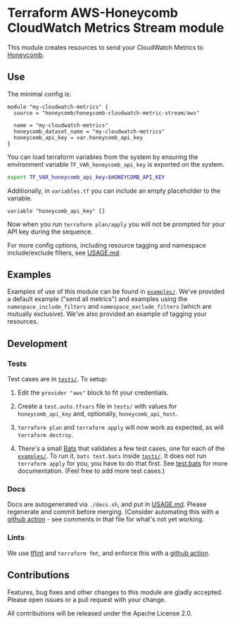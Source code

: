 Terraform AWS-Honeycomb CloudWatch Metrics Stream module
========================================================

This module creates resources to send your CloudWatch Metrics to
[Honeycomb](https://www.honeycomb.io).

## Use

The minimal config is:
```hcl
module "my-cloudwatch-metrics" {
  source = "honeycomb/honeycomb-cloudwatch-metric-stream/aws"

  name = "my-cloudwatch-metrics"
  honeycomb_dataset_name = "my-cloudwatch-metrics"
  honeycomb_api_key = var.honeycomb_api_key
}
```

You can load terraform variables from the system by ensuring the environment variable `TF_VAR_honeycomb_api_key` is exported on the system.
```bash
export TF_VAR_honeycomb_api_key=$HONEYCOMB_API_KEY
```

Additionally, in `variables.tf` you can include an empty placeholder to the variable.
```hcl
variable "honeycomb_api_key" {}
```

Now when you run `terraform plan/apply` you will not be prompted for your API key during the sequence.

For more config options, including resource tagging and namespace
include/exclude filters, see [USAGE.md](USAGE.md).


## Examples

Examples of use of this module can be found in [`examples/`](examples/).  We've
provided a default example ("send all metrics") and examples using the
`namespace_include_filters` and `namespace_exclude_filters` (which are mutually
exclusive). We've also provided an example of tagging your resources.


## Development

### Tests
Test cases are in [`tests/`](tests/). To setup:

1. Edit the `provider "aws"` block to fit your credentials.

2. Create a `test.auto.tfvars` file in `tests/` with values for
   `honeycomb_api_key` and, optionally, `honeycomb_api_host`.

3. `terraform plan` and `terraform apply` will now work as expected, as will
   `terraform destroy`.

4. There's a small [Bats](https://github.com/sstephenson/bats) that validates
   a few test cases, one for each of the [`examples/`](examples/).  To run it, `bats test.bats` inside [`tests/`](tests/). It does not run `terraform apply` for you, you have to do that first. See [test.bats](tests/test.bats) for more documentation. (Feel free to add more test cases.)

### Docs
Docs are autogenerated via `./docs.sh`, and put in [USAGE.md](USAGE.md).  Please
regenerate and commit before merging. (Consider automating this with a [github
action](.github/workflows/terraform-docs.yml.bak) - see comments in that file for
what's not yet working.

### Lints
We use [tflint](https://github.com/terraform-linters/tflint) and `terraform
fmt`, and enforce this with a [github action](.github/workflows/tflint.yml).


## Contributions
Features, bug fixes and other changes to this module are gladly accepted. Please open issues or a pull request with your change.

All contributions will be released under the Apache License 2.0.

